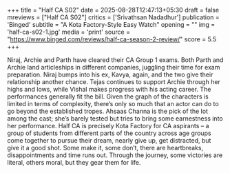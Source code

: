 +++
title = "Half CA S02"
date = 2025-08-28T12:47:13+05:30
draft = false
mreviews = ["Half CA S02"]
critics = ['Srivathsan Nadadhur']
publication = 'Binged'
subtitle = "A Kota Factory-Style Easy Watch"
opening = ""
img = 'half-ca-s02-1.jpg'
media = 'print'
source = "https://www.binged.com/reviews/half-ca-season-2-review/"
score = 5.5
+++

Niraj, Archie and Parth have cleared their CA Group 1 exams. Both Parth and Archie land articleships in different companies, juggling their time for exam preparation. Niraj bumps into his ex, Kavya, again, and the two give their relationship another chance. Tejas continues to support Archie through her highs and lows, while Vishal makes progress with his acting career. The performances generally fit the bill. Given the graph of the characters is limited in terms of complexity, there’s only so much that an actor can do to go beyond the established tropes. Ahsaas Channa is the pick of the lot among the cast; she’s barely tested but tries to bring some earnestness into her performance. Half CA is precisely Kota Factory for CA aspirants – a group of students from different parts of the country across age groups come together to pursue their dream, nearly give up, get distracted, but give it a good shot. Some make it, some don’t, there are heartbreaks, disappointments and time runs out. Through the journey, some victories are literal, others moral, but they gear them for life.
